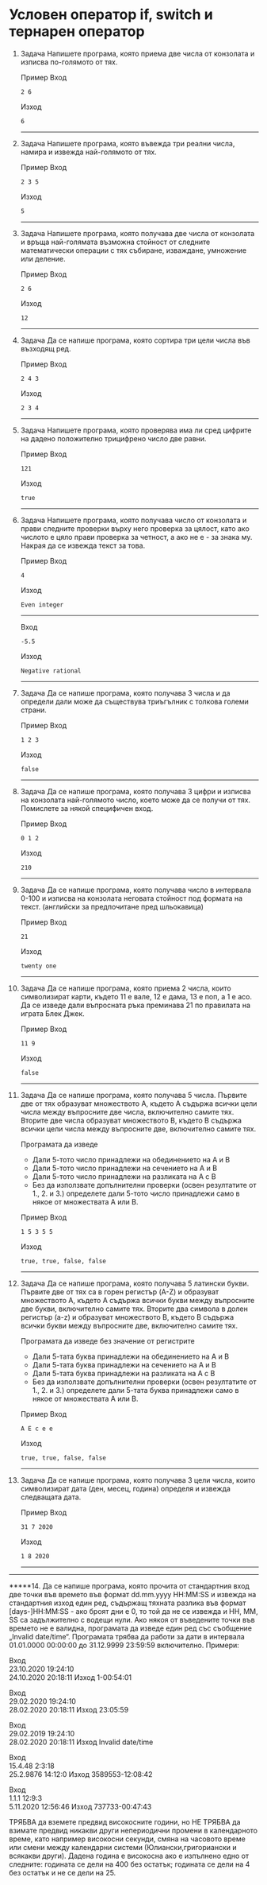 # Условен оператор if, switch и тернарен оператор 

1. Задача Напишете програма, която приема две числа от конзолата и изписва по-голямото от тях.

	Пример
	Вход
    ```text
	2 6
	```
	Изход
	```text
	6
	```
	---


2. Задача Напишете програма, която въвежда три реални числа, намира и извежда най-голямото от тях.

	Пример
	Вход
    ```text
	2 3 5
	```
	Изход
	```text
	5
	```
	---


3. Задача Напишете програма, която получава две числа от конзолата и връща най-голямата възможна стойност от следните математически операции с тях събиране, изваждане, умножение или деление.

	Пример
	Вход
    ```text
	2 6
	```
	Изход
	```text
	12
	```
	---



4. Задача Да се напише програма, която сортира три цели числа във възходящ ред.

	Пример
	Вход
    ```text
	2 4 3
	```
	Изход
	```text
	2 3 4
	```
	---



5. Задача Напишете програма, която проверява има ли сред цифрите на дадено положително трицифрено число две равни.

	Пример
	Вход
    ```text
	121
	```
	Изход
	```text
	true
	```
	---


6. Задача Напишете програма, която получава число от конзолата и прави следните проверки върху него проверка за цялост, като ако числото е цяло прави проверка за четност, а ако не е - за знака му. Накрая да се извежда текст за това.

	Пример
	Вход
    ```text
	4
	```
	Изход
	```text
	Even integer
	```
	---
	Вход
    ```text
	-5.5
	```
	Изход
	```text
	Negative rational
	```
	---

7. Задача Да се напише програма, която получава 3 числа и да определи дали може да съществува триъгълник с толкова големи страни.

	Пример
	Вход
    ```text
	1 2 3
	```
	Изход
	```text
	false
	```
	---



8. Задача Да се напише програма, която получава 3 цифри и изписва на конзолата най-голямото число, което може да се получи от тях. Помислете за някой специфичен вход.

	Пример
	Вход
    ```text
	0 1 2
	```
	Изход
	```text
	210
	```
	---



9. Задача Да се напише програма, която получава число в интервала 0-100 и изписва на конзолата неговата стойност под формата на текст. (английски за предпочитане пред шльокавица)

	Пример
	Вход
    ```text
	21
	```
	Изход
	```text
	twenty one
	```
	---


10. Задача Да се напише програма, която приема 2 числа, които символизират карти, където 11 е вале, 12 е дама, 13 е поп, а 1 е асо. Да се изведе дали въпросната ръка преминава 21 по правилата на играта Блек Джек.

	Пример
	Вход
    ```text
	11 9
	```
	Изход
	```text
	false
	```
	---


11. Задача Да се напише програма, която получава 5 числа. Първите две от тях образуват множеството A, където A съдържа всички цели числа между въпросните две числа, включително самите тях. Вторите две числа образуват множеството B, където B съдържа всички цели числа между въпросните две, включително самите тях.

	Програмата да изведе
	-  Дали 5-тото число принадлежи на обединението на A и B
	-  Дали 5-тото число принадлежи на сечението на A и B
	-  Дали 5-тото число принадлежи на разликата на A с B
	-  Без да използвате допълнителни проверки (освен резултатите от 1., 2. и 3.) определете дали 5-тото число принадлежи само в някое от множествата A или B.

	Пример
	Вход
    ```text
	1 5 3 5 5
	```
	Изход
	```text
	true, true, false, false
	```
	---


12. Задача Да се напише програма, която получава 5 латински букви. Първите две от тях са в горен регистър (A-Z) и образуват множеството A, където A съдържа всички букви между въпросните две букви, включително самите тях. Вторите два символа в долен регистър (a-z) и образуват множеството B, където B съдържа всички букви между въпросните две, включително самите тях.

	Програмата да изведе без значение от регистрите
	-  Дали 5-тата буква принадлежи на обединението на A и B
	-  Дали 5-тата буква принадлежи на сечението на A и B
	-  Дали 5-тата буква принадлежи на разликата на A с B
	-  Без да използвате допълнителни проверки (освен резултатите от 1., 2. и 3.) определете дали 5-тата буква принадлежи само в някое от множествата A или B.

	Пример
	Вход
    ```text
	A E c e e
	```
	Изход
	```text
	true, true, false, false
	```
	---


13. Задача Да се напише програма, която получава 3 цели числа, които символизират дата (ден, месец, година) определя и извежда следващата дата.

	Пример
	Вход
    ```text
	31 7 2020
	```
	Изход
	```text
	1 8 2020
	```
	---

-----------------------------------------------------------------------------------------------------------------------------------------------------------------
*****14. 
Да се напише програма, която прочита от стандартния вход две точки във времето във формат dd.mm.yyyy HH:MM:SS и извежда на стандартния изход един ред,
съдържащ тяхната разлика във формат [days-]HH:MM:SS - ако броят дни е 0, то той да не се извежда и HH, MM, SS са задължително с водещи нули. 
Ако някоя от въведените точки във времето не е валидна, програмата да изведе един ред със съобщение „Invalid date/time“.
Програмата трябва да работи за дати в интервала 01.01.0000 00:00:00 до 31.12.9999 23:59:59 включително.
Примери:

Вход						
23.10.2020 19:24:10				
24.10.2020 20:18:11
Изход
1-00:54:01

Вход						
29.02.2020 19:24:10				
28.02.2020 20:18:11
Изход
23:05:59

Вход						
29.02.2019 19:24:10				
28.02.2020 20:18:11
Изход
Invalid date/time

Вход						
15.4.48 2:3:18					
25.2.9876 14:12:0
Изход
3589553-12:08:42

Вход						
1.1.1 12:9:3					
5.11.2020 12:56:46
Изход
737733-00:47:43

ТРЯБВА да вземете предвид високосните години, но НЕ ТРЯБВА да взимате предвид никакви други непериодични промени в календарното време,
като например високосни секунди, смяна на часовото време или смени между календарни системи (Юлиански,григориански и всякакви други).
Дадена година е високосна ако е изпълнено едно от следните:
годината се дели на 400 без остатък;
годината се дели на 4 без остатък и не се дели на 25.

